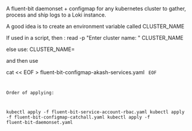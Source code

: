 A fluent-bit daemonset + configmap for any kubernetes cluster to gather, process and ship logs to a Loki instance.

A good idea is to create an environment variable called CLUSTER_NAME 

If used in a script, then :
read -p "Enter cluster name: " CLUSTER_NAME

else use:
CLUSTER_NAME=<name of your cluster>

and then use 

cat << EOF > fluent-bit-configmap-akash-services.yaml <code here> EOF

Order of applying:

kubectl apply -f fluent-bit-service-account-rbac.yaml
kubectl apply -f fluent-bit-configmap-catchall.yaml
kubectl apply -f fluent-bit-daemonset.yaml

